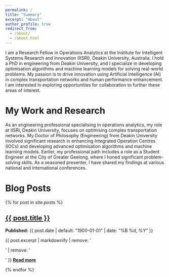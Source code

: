 ```yaml
---
permalink: /
title: "Summary"
excerpt: "About"
author_profile: true
redirect_from: 
  - /about/
  - /about.html
---
```


I am a Research Fellow in Operations Analytics at the Institute for Intelligent Systems Research and Innovation (IISRI), Deakin University, Australia. I hold a PhD in engineering from Deakin University, and I specialize in developing optimisation algorithms and machine learning models for solving real-world problems. My passion is to drive innovation using Artificial Intelligence (AI) in complex transportation networks and human performance enhancement. I am interested in exploring opportunities for collaboration to further these areas of interest.

My Work and Research
======
As an engineering professional specialising in operations analytics, my role at IISRI, Deakin University, focuses on optimising complex transportation networks. My Doctor of Philosophy (Engineering) from Deakin University involved significant research in enhancing Integrated Operation Centres (IOCs) and developing advanced optimisation algorithms and machine learning models. Earlier, my professional path includes a role as a Student Engineer at the City of Greater Geelong, where I honed significant problem-solving skills. As a seasoned presenter, I have shared my findings at various national and international conferences.

Blog Posts
======
{% for post in site.posts %}
  <div class="{{ include.type | default: "list" }}__item">
    <article class="archive__item" itemscope itemtype="http://schema.org/CreativeWork">
      <h2 class="archive__item-title" itemprop="headline">
        <a href="{{ post.url }}" rel="permalink">{{ post.title }}</a>
      </h2>
      <p class="page__date">
        <strong><i class="fa fa-fw fa-calendar" aria-hidden="true"></i> Published:</strong> 
        <time datetime="{{ post.date | default: "1900-01-01" | date_to_xmlschema }}">{{ post.date | default: "1900-01-01" | date: "%B %d, %Y" }}</time>
      </p>
      <p class="archive__item-excerpt" itemprop="description">
        {{ post.excerpt | markdownify | remove: '<p>' | remove: '</p>' }}
        <strong><a href="{{ post.url }}" rel="permalink"> Read more</a></strong>
      </p>
    </article>
  </div>
{% endfor %}

